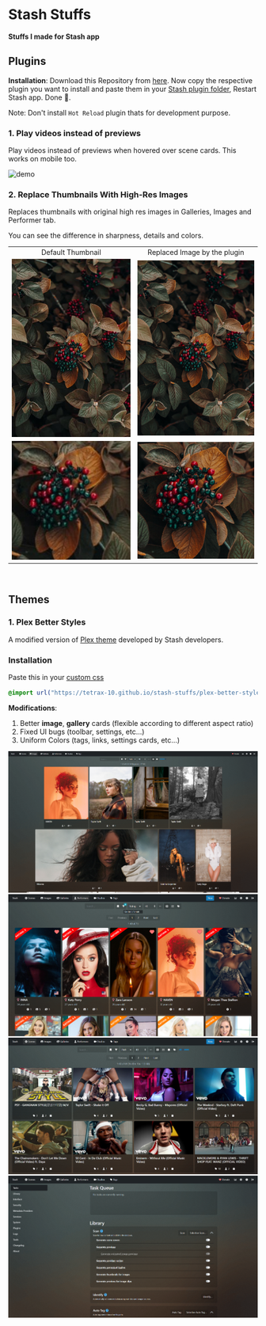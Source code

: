 # Stash Stuffs

**Stuffs I made for Stash app**

## Plugins

**Installation**: Download this Repository from [here](https://codeload.github.com/Tetrax-10/stash-stuffs/zip/refs/heads/main). Now copy the respective plugin you want to install and paste them in your [Stash plugin folder](https://docs.stashapp.cc/add-ons/plugins/), Restart Stash app. Done 🎉.

Note: Don't install `Hot Reload` plugin thats for development purpose.

### 1. Play videos instead of previews

Play videos instead of previews when hovered over scene cards. This works on mobile too.

![demo](./assets/play-videos-instead-of-previews/demo.gif)

### 2. Replace Thumbnails With High-Res Images

Replaces thumbnails with original high res images in Galleries, Images and Performer tab.

You can see the difference in sharpness, details and colors.

<table>
  <tr align="center">
    <td>Default Thumbnail</td>
     <td>Replaced Image by the plugin</td>
  </tr>
  <tr>
    <td><img src="./assets/replace-thumbnails-with-images/thumbnail.jpeg" style="width: 427px; height: auto;"></td>
    <td><img src="./assets/replace-thumbnails-with-images/original.jpg" style="width: 427px; height: auto;"></td>
  </tr>
  <tr>
    <td><img src="./assets/replace-thumbnails-with-images/closeup/thumbnail.jpeg" style="width: 427px; height: auto;"></td>
    <td><img src="./assets/replace-thumbnails-with-images/closeup/original.jpg" style="width: 427px; height: auto;"></td>
  </tr>
</table>

</br>

## Themes

### 1. Plex Better Styles

A modified version of [Plex theme](https://docs.stashapp.cc/user-interface-ui/themes/plex/) developed by Stash developers.

### Installation

Paste this in your [custom css](https://docs.stashapp.cc/user-interface-ui/custom-css-snippets/)

```css
@import url("https://tetrax-10.github.io/stash-stuffs/plex-better-styles.css");
```

**Modifications**:

1. Better **image**, **gallery** cards (flexible according to different aspect ratio)
2. Fixed UI bugs (toolbar, settings, etc...)
3. Uniform Colors (tags, links, settings cards, etc...)

![images](./assets/plex-better-styles/images.png)
![performers](./assets/plex-better-styles/performers.png)
![scenes](./assets/plex-better-styles/scenes.png)
![settings](./assets/plex-better-styles/settings.png)
